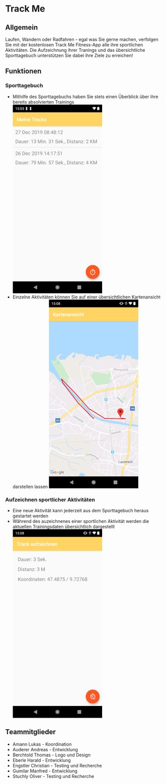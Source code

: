 # Track Me
## Allgemein
Laufen, Wandern oder Radfahren - egal was Sie gerne machen, verfolgen Sie mit der kostenlosen Track Me
Fitness-App alle ihre sportlichen Aktivitäten. Die Aufzeichnung ihrer Tranings und das übersichtliche Sporttagebuch
unterstützen Sie dabei ihre Ziele zu erreichen!

## Funktionen
### Sporttagebuch
- Mithilfe des Sporttagebuchs haben Sie stets einen Überblick über ihre bereits absolvierten Trainings
![Übersicht aller bereits aufgezeichneten Tracks](Screenshot_20200127-150346.png)
- Einzelne Aktivitäten können Sie auf einer übersichtlichen Kartenansicht darstellen lassen
![Kartenansicht eines aufgezeichneten Tracks](Screenshot_20200127-150809.png)
### Aufzeichnen sportlicher Aktivitäten
- Eine neue Aktivität kann jederzeit aus dem Sporttagebuch heraus gestartet werden
- Während des auzeichnenes einer sportlichen Aktivität werden die aktuellen Trainingsdaten übersichtlich dargestellt
![Aufzeichnen eines neuen Tracks](Screenshot_20200127-150837.png)

## Teammitglieder
- Amann Lukas - Koordination
- Auderer Andreas - Entwicklung
- Berchtold Thomas - Logo und Design
- Eberle Harald - Entwicklung
- Engstler Christian - Testing und Recherche
- Gumilar Manfred - Entwicklung
- Stuchly Oliver - Testing und Recherche